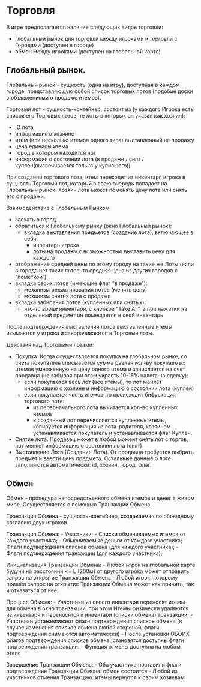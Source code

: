 ﻿# Торговля #

В игре предполагается наличие следующих видов торговли:
- глобальный рынок для торговли между игроками и торговли с Городами (доступен в городе)
- обмен между игроками (доступен на глобальной карте)


## Глобальный рынок.

Глобальный рынок - сущность (одна на игру), доступная в каждом городе, представляющую собой список торговых лотов (подобие доски с объявлениями о продаже итемов).

Торговый лот - сущность-контейнер, состоит из (у каждого Игрока есть список его Торговых лотов, те лоты в которых он указан как хозяин):
- ID лота
- информация о хозяине
- итем (или несколько итемов одного типа) выставленный на продажу
- цена единицы итема
- город в котором находится лот
- информация о состоянии лота (в продаже / снят / куплен(высвечивается только у купившего))

При создании торгового лота, итем переходит из инвентаря игрока в сущность Торговый лот,
который в свою очередь попадает на Глобальный рынок. Хозяин лота может поменять цену
лота или снять его с продажи.

Взаимодействие с Глобальным Рынком:
- заехать в город
- обратиться к Глобальному рынку (окно Глобальный рынок):
	- вкладка выставления предметов (создание лота), включающее в себя:
		- инвентарь игрока
		- лоты на продажу с возможностью выставить цену для каждого
- отображение средней цены по этому городу на такие же Лоты (если в городе нет таких лотов, то средняя цена из других городов с “пометкой”)
- вкладка своих лотов (имеющие флаг “в продаже”):
	- механизм редактирования лотов (менять цену)
	- механизм снятия лота с продажи
- вкладка забирания лотов (купленных или снятых):
	- что-то вроде инвентаря, с кнопкой “Take All”, а при нажатии на отдельный предмет он помещается в свой инвентарь

После подтверждения выставления лотов выставленные итемы изымаются у игрока и заворачиваются в Торговые лоты.

Действия над Торговыми лотами:
- Покупка. Когда осуществляется покупка на глобальном рынке, со счета покупателя списывается сумма равная кол-ву покупаемых итемов умноженную на цену одного итема и зачисляется на счет продавца (не забывая при этом украсть 10-15% налога на сделку):
	- если покупается весь лот (все итемы), то лот меняет информацию о хозяине и информацию о состоянии лота (куплен)
	- если покупается часть итемов, то происходит бифуркация торгового лота:
		- из первоначального лота вычитается кол-во купленных итемов
		- в созданный лот перечисляются купленные итемы, копируется информация из лота-родителя, хозяином устанавливается покупатель и устанавливается флаг Куплен.
- Снятие лота. Продавец может в любой момент снять лот с торгов, лот меняет информацию о состоянии лота (снят)
- Выставление Лота (Создание Лота). От продавца требуется выбрать предмет и ввести цену предмета. Остальные данные о лоте заполняются автоматически: id, хозяин, город, флаг.


## Обмен ##

Обмен - процедура непосредственного обмена итемов и денег в живом мире. Осуществляется с помощью Транзакции Обмена.

Транзакция Обмена - сущность-контейнер, создаваемая по обоюдному согласию двух игроков.

Транзакция Обмена:
	- Участники;
	- Списки обмениваемых итемов от каждого участника;
	- Обмениваемые деньги от каждого участника;
	- Флаги подтверждения списков обмена (для каждого участника);
	- Флаги подтверждения транзакции (для каждого участника);

Инициализация Транзакции Обмена:
	- Любой игрок на глобальной карте будучи на расстоянии <= L (200м) от другого игрока может отправить запрос на открытие Транзакции Обмена
	- Любой игрок, которому пришёл запрос на открытие Транзакции Обмена может как принять, так и отказаться от неё.

Процесс Обмена:
	- Участники из своего инвентаря переносят итемы для обмена в окно транзакции, при этом Итемы физически удаляются из инвентаря и переносятся к инвентари (списки обмена) транзакции;
	- Участники устанавливают флаги подтверждения списков обмена (в случае изменения списков обмена любой стороной, флаги подтверждения снимаются автоматически)
	- После установки ОБОИХ флагов подтверждения списков обмена, становятся доступны флаги подтверждения транзакции.
	- Функция отмены доступна на любом этапе

Завершение Транзакции Обмена:
	- Оба участника поставили флаги подтверждения Транзакции Обмена: обмен состоится
	- Любой из участников отменил Транзакцию: итемы вернутся к своим хозяевам

